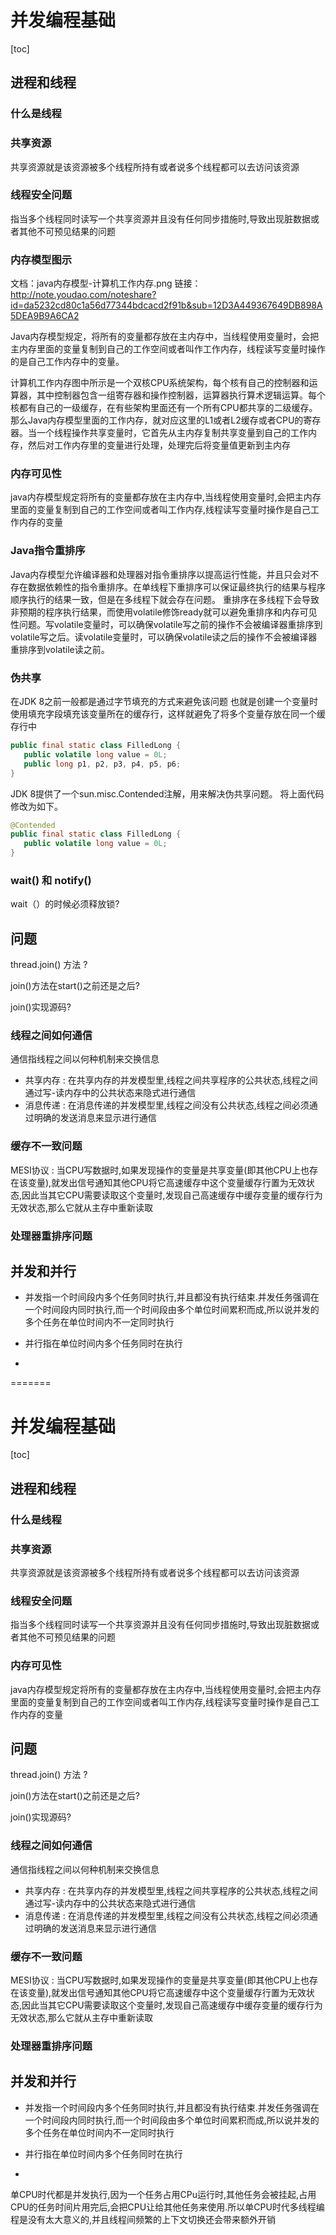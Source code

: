
# 并发编程基础

[toc]

## 进程和线程

### 什么是线程

### 共享资源

共享资源就是该资源被多个线程所持有或者说多个线程都可以去访问该资源

### 线程安全问题

指当多个线程同时读写一个共享资源并且没有任何同步措施时,导致出现脏数据或者其他不可预见结果的问题

### 内存模型图示

文档：java内存模型-计算机工作内存.png
链接：<http://note.youdao.com/noteshare?id=da5232cd80c1a56d77344bdcacd2f91b&sub=12D3A449367649DB898A5DEA9B9A6CA2>

Java内存模型规定，将所有的变量都存放在主内存中，当线程使用变量时，会把主内存里面的变量复制到自己的工作空间或者叫作工作内存，线程读写变量时操作的是自己工作内存中的变量。

计算机工作内存图中所示是一个双核CPU系统架构，每个核有自己的控制器和运算器，其中控制器包含一组寄存器和操作控制器，运算器执行算术逻辑运算。每个核都有自己的一级缓存，在有些架构里面还有一个所有CPU都共享的二级缓存。那么Java内存模型里面的工作内存，就对应这里的L1或者L2缓存或者CPU的寄存器。当一个线程操作共享变量时，它首先从主内存复制共享变量到自己的工作内存，然后对工作内存里的变量进行处理，处理完后将变量值更新到主内存

### 内存可见性

java内存模型规定将所有的变量都存放在主内存中,当线程使用变量时,会把主内存里面的变量复制到自己的工作空间或者叫工作内存,线程读写变量时操作是自己工作内存的变量

### Java指令重排序

Java内存模型允许编译器和处理器对指令重排序以提高运行性能，并且只会对不存在数据依赖性的指令重排序。在单线程下重排序可以保证最终执行的结果与程序顺序执行的结果一致，但是在多线程下就会存在问题。
重排序在多线程下会导致非预期的程序执行结果，而使用volatile修饰ready就可以避免重排序和内存可见性问题。写volatile变量时，可以确保volatile写之前的操作不会被编译器重排序到volatile写之后。读volatile变量时，可以确保volatile读之后的操作不会被编译器重排序到volatile读之前。

### 伪共享

在JDK 8之前一般都是通过字节填充的方式来避免该问题
也就是创建一个变量时使用填充字段填充该变量所在的缓存行，这样就避免了将多个变量存放在同一个缓存行中

```java
public final static class FilledLong {
   public volatile long value = 0L;
   public long p1, p2, p3, p4, p5, p6;
}
```

JDK 8提供了一个sun.misc.Contended注解，用来解决伪共享问题。
将上面代码修改为如下。

```java
@Contended
public final static class FilledLong {
   public volatile long value = 0L;
}
```

### wait() 和 notify()

wait（）的时候必须释放锁?

## 问题

thread.join() 方法 ?

join()方法在start()之前还是之后?

join()实现源码?

### 线程之间如何通信

通信指线程之间以何种机制来交换信息

* 共享内存 : 在共享内存的并发模型里,线程之间共享程序的公共状态,线程之间通过写-读内存中的公共状态来隐式进行通信
* 消息传递 : 在消息传递的并发模型里,线程之间没有公共状态,线程之间必须通过明确的发送消息来显示进行通信

### 缓存不一致问题

MESI协议 : 当CPU写数据时,如果发现操作的变量是共享变量(即其他CPU上也存在该变量),就发出信号通知其他CPU将它高速缓存中这个变量缓存行置为无效状态,因此当其它CPU需要读取这个变量时,发现自己高速缓存中缓存变量的缓存行为无效状态,那么它就从主存中重新读取

### 处理器重排序问题

## 并发和并行

* 并发指一个时间段内多个任务同时执行,并且都没有执行结束.并发任务强调在一个时间段内同时执行,而一个时间段由多个单位时间累积而成,所以说并发的多个任务在单位时间内不一定同时执行
* 并行指在单位时间内多个任务同时在执行

*

=======

# 并发编程基础

[toc]

## 进程和线程

### 什么是线程

### 共享资源

共享资源就是该资源被多个线程所持有或者说多个线程都可以去访问该资源

### 线程安全问题

指当多个线程同时读写一个共享资源并且没有任何同步措施时,导致出现脏数据或者其他不可预见结果的问题

### 内存可见性

java内存模型规定将所有的变量都存放在主内存中,当线程使用变量时,会把主内存里面的变量复制到自己的工作空间或者叫工作内存,线程读写变量时操作是自己工作内存的变量

## 问题

thread.join() 方法 ?

join()方法在start()之前还是之后?

join()实现源码?

### 线程之间如何通信

通信指线程之间以何种机制来交换信息

* 共享内存 : 在共享内存的并发模型里,线程之间共享程序的公共状态,线程之间通过写-读内存中的公共状态来隐式进行通信
* 消息传递 : 在消息传递的并发模型里,线程之间没有公共状态,线程之间必须通过明确的发送消息来显示进行通信

### 缓存不一致问题

MESI协议 : 当CPU写数据时,如果发现操作的变量是共享变量(即其他CPU上也存在该变量),就发出信号通知其他CPU将它高速缓存中这个变量缓存行置为无效状态,因此当其它CPU需要读取这个变量时,发现自己高速缓存中缓存变量的缓存行为无效状态,那么它就从主存中重新读取

### 处理器重排序问题

## 并发和并行

* 并发指一个时间段内多个任务同时执行,并且都没有执行结束.并发任务强调在一个时间段内同时执行,而一个时间段由多个单位时间累积而成,所以说并发的多个任务在单位时间内不一定同时执行
* 并行指在单位时间内多个任务同时在执行

*

单CPU时代都是并发执行,因为一个任务占用CPu运行时,其他任务会被挂起,占用CPU的任务时间片用完后,会把CPU让给其他任务来使用.所以单CPU时代多线程编程是没有太大意义的,并且线程间频繁的上下文切换还会带来额外开销
